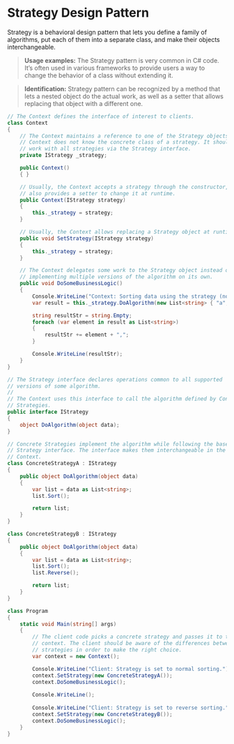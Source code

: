 **Strategy Design Pattern**
===

Strategy is a behavioral design pattern that lets you define a family of algorithms, put each of them into a separate class, and make their objects interchangeable.

> **Usage examples:** The Strategy pattern is very common in C# code. It’s often used in various frameworks to provide users a way to change the behavior of a class without extending it.

> **Identification:** Strategy pattern can be recognized by a method that lets a nested object do the actual work, as well as a setter that allows replacing that object with a different one.

```cs
// The Context defines the interface of interest to clients.
class Context
{
    // The Context maintains a reference to one of the Strategy objects. The
    // Context does not know the concrete class of a strategy. It should
    // work with all strategies via the Strategy interface.
    private IStrategy _strategy;

    public Context()
    { }

    // Usually, the Context accepts a strategy through the constructor, but
    // also provides a setter to change it at runtime.
    public Context(IStrategy strategy)
    {
        this._strategy = strategy;
    }

    // Usually, the Context allows replacing a Strategy object at runtime.
    public void SetStrategy(IStrategy strategy)
    {
        this._strategy = strategy;
    }

    // The Context delegates some work to the Strategy object instead of
    // implementing multiple versions of the algorithm on its own.
    public void DoSomeBusinessLogic()
    {
        Console.WriteLine("Context: Sorting data using the strategy (not sure how it'll do it)");
        var result = this._strategy.DoAlgorithm(new List<string> { "a", "b", "c", "d", "e" });

        string resultStr = string.Empty;
        foreach (var element in result as List<string>)
        {
            resultStr += element + ",";
        }

        Console.WriteLine(resultStr);
    }
}

// The Strategy interface declares operations common to all supported
// versions of some algorithm.
//
// The Context uses this interface to call the algorithm defined by Concrete
// Strategies.
public interface IStrategy
{
    object DoAlgorithm(object data);
}

// Concrete Strategies implement the algorithm while following the base
// Strategy interface. The interface makes them interchangeable in the
// Context.
class ConcreteStrategyA : IStrategy
{
    public object DoAlgorithm(object data)
    {
        var list = data as List<string>;
        list.Sort();

        return list;
    }
}

class ConcreteStrategyB : IStrategy
{
    public object DoAlgorithm(object data)
    {
        var list = data as List<string>;
        list.Sort();
        list.Reverse();

        return list;
    }
}

class Program
{
    static void Main(string[] args)
    {
        // The client code picks a concrete strategy and passes it to the
        // context. The client should be aware of the differences between
        // strategies in order to make the right choice.
        var context = new Context();

        Console.WriteLine("Client: Strategy is set to normal sorting.");
        context.SetStrategy(new ConcreteStrategyA());
        context.DoSomeBusinessLogic();
        
        Console.WriteLine();
        
        Console.WriteLine("Client: Strategy is set to reverse sorting.");
        context.SetStrategy(new ConcreteStrategyB());
        context.DoSomeBusinessLogic();
    }
}
```
